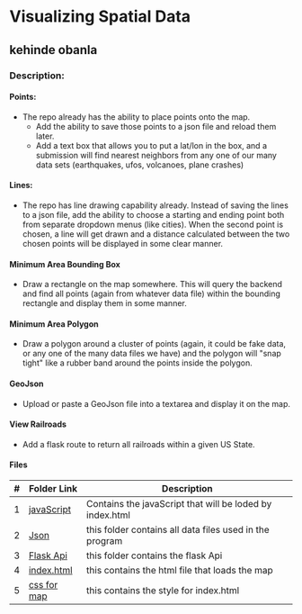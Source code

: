 # Visualizing Spatial Data
## kehinde obanla
### Description:
#### Points:

- The repo already has the ability to place points onto the map. 
  - Add the ability to save those points to a json file and reload them later.
  - Add a text box that allows you to put a lat/lon in the box, and a submission will find nearest neighbors from any one of our many data sets (earthquakes, ufos, volcanoes, plane crashes) 

#### Lines: 

- The repo has line drawing capability already. Instead of saving the lines to a json file, add the ability to choose a starting and ending point both from separate dropdown menus (like cities). When the second point is chosen, a line will get drawn and a distance calculated between the two chosen points will be displayed in some clear manner.

#### Minimum Area Bounding Box

- Draw a rectangle on the map somewhere. This will query the backend and find all points (again from whatever data file) within the bounding rectangle and display them in some manner. 

#### Minimum Area Polygon

- Draw a polygon around a cluster of points (again, it could be fake data, or any one of the many data files we have) and the polygon will "snap tight" like a rubber band around the points inside the polygon. 

#### GeoJson

- Upload or paste a GeoJson file into a textarea and display it on the map.

#### View Railroads

- Add a flask route to return all railroads within a given US State. 
#### Files
|   #   | Folder Link | Description |
| :---: | ----------- | ---------------------- |
|1      |[javaScript](https://github.com/KehindeObanla/5443-spatial-DS-obanla/blob/master/assignments/A04/Assets/js/map.js)|Contains the javaScript that will be loded by index.html|
|2      |[Json](https://github.com/KehindeObanla/5443-spatial-DS-obanla/tree/master/assignments/A04/Assets/json)|this folder contains all data files used in the program|
|3      |[Flask Api](https://github.com/KehindeObanla/5443-spatial-DS-obanla/blob/master/assignments/A04/Assets/Api/flask_api.py)|this folder contains the flask Api |
|4      |[index.html](https://github.com/KehindeObanla/5443-spatial-DS-obanla/blob/master/assignments/A04/index.html)|this contains the html file that  loads the map|
|5      |[css for map](https://github.com/KehindeObanla/5443-spatial-DS-obanla/tree/master/assignments/A04/Assets/css)|this contains the style for index.html|